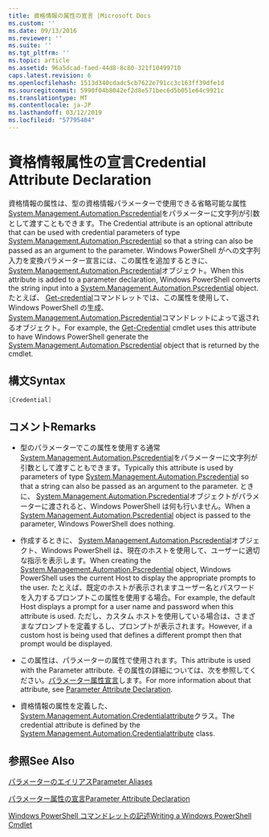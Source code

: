 ```yaml
---
title: 資格情報の属性の宣言 |Microsoft Docs
ms.custom: ''
ms.date: 09/13/2016
ms.reviewer: ''
ms.suite: ''
ms.tgt_pltfrm: ''
ms.topic: article
ms.assetid: 96a5dcad-faed-44d8-8c80-321f10499710
caps.latest.revision: 6
ms.openlocfilehash: 1513d340cdadc5cb7622e791cc3c163ff39dfe1d
ms.sourcegitcommit: 5990f04b8042ef2d8e571bec6d5b051e64c9921c
ms.translationtype: MT
ms.contentlocale: ja-JP
ms.lasthandoff: 03/12/2019
ms.locfileid: "57795404"
---
```

# <a name="credential-attribute-declaration"></a><span data-ttu-id="022bc-102">資格情報属性の宣言</span><span class="sxs-lookup"><span data-stu-id="022bc-102">Credential Attribute Declaration</span></span>

<span data-ttu-id="022bc-103">資格情報の属性は、型の資格情報パラメーターで使用できる省略可能な属性[System.Management.Automation.Pscredential](/dotnet/api/System.Management.Automation.PSCredential)をパラメーターに文字列が引数として渡すこともできます。</span><span class="sxs-lookup"><span data-stu-id="022bc-103">The Credential attribute is an optional attribute that can be used with credential parameters of type [System.Management.Automation.Pscredential](/dotnet/api/System.Management.Automation.PSCredential) so that a string can also be passed as an argument to the parameter.</span></span> <span data-ttu-id="022bc-104">Windows PowerShell がへの文字列入力を変換パラメーター宣言には、この属性を追加するときに、 [System.Management.Automation.Pscredential](/dotnet/api/System.Management.Automation.PSCredential)オブジェクト。</span><span class="sxs-lookup"><span data-stu-id="022bc-104">When this attribute is added to a parameter declaration, Windows PowerShell converts the string input into a [System.Management.Automation.Pscredential](/dotnet/api/System.Management.Automation.PSCredential) object.</span></span> <span data-ttu-id="022bc-105">たとえば、 [Get-credential](/powershell/module/Microsoft.PowerShell.Security/Get-Credential)コマンドレットでは、この属性を使用して、Windows PowerShell の生成、 [System.Management.Automation.Pscredential](/dotnet/api/System.Management.Automation.PSCredential)コマンドレットによって返されるオブジェクト。</span><span class="sxs-lookup"><span data-stu-id="022bc-105">For example, the [Get-Credential](/powershell/module/Microsoft.PowerShell.Security/Get-Credential) cmdlet uses this attribute to have Windows PowerShell generate the [System.Management.Automation.Pscredential](/dotnet/api/System.Management.Automation.PSCredential) object that is returned by the cmdlet.</span></span>

## <a name="syntax"></a><span data-ttu-id="022bc-106">構文</span><span class="sxs-lookup"><span data-stu-id="022bc-106">Syntax</span></span>

```csharp
[Credential]
```

## <a name="remarks"></a><span data-ttu-id="022bc-107">コメント</span><span class="sxs-lookup"><span data-stu-id="022bc-107">Remarks</span></span>

- <span data-ttu-id="022bc-108">型のパラメーターでこの属性を使用する通常[System.Management.Automation.Pscredential](/dotnet/api/System.Management.Automation.PSCredential)をパラメーターに文字列が引数として渡すこともできます。</span><span class="sxs-lookup"><span data-stu-id="022bc-108">Typically this attribute is used by parameters of type [System.Management.Automation.Pscredential](/dotnet/api/System.Management.Automation.PSCredential) so that a string can also be passed as an argument to the parameter.</span></span> <span data-ttu-id="022bc-109">ときに、 [System.Management.Automation.Pscredential](/dotnet/api/System.Management.Automation.PSCredential)オブジェクトがパラメーターに渡されると、Windows PowerShell は何も行いません。</span><span class="sxs-lookup"><span data-stu-id="022bc-109">When a [System.Management.Automation.Pscredential](/dotnet/api/System.Management.Automation.PSCredential) object is passed to the parameter, Windows PowerShell does nothing.</span></span>

- <span data-ttu-id="022bc-110">作成するときに、 [System.Management.Automation.Pscredential](/dotnet/api/System.Management.Automation.PSCredential)オブジェクト、Windows PowerShell は、現在のホストを使用して、ユーザーに適切な指示を表示します。</span><span class="sxs-lookup"><span data-stu-id="022bc-110">When creating the [System.Management.Automation.Pscredential](/dotnet/api/System.Management.Automation.PSCredential) object, Windows PowerShell uses the current Host to display the appropriate prompts to the user.</span></span> <span data-ttu-id="022bc-111">たとえば、既定のホストが表示されますユーザー名とパスワードを入力するプロンプトこの属性を使用する場合。</span><span class="sxs-lookup"><span data-stu-id="022bc-111">For example, the default Host displays a prompt for a user name and password when this attribute is used.</span></span> <span data-ttu-id="022bc-112">ただし、カスタム ホストを使用している場合は、さまざまなプロンプトを定義するし、プロンプトが表示されます。</span><span class="sxs-lookup"><span data-stu-id="022bc-112">However, if a custom host is being used that defines a different prompt then that prompt would be displayed.</span></span>

- <span data-ttu-id="022bc-113">この属性は、パラメーターの属性で使用されます。</span><span class="sxs-lookup"><span data-stu-id="022bc-113">This attribute is used with the Parameter attribute.</span></span> <span data-ttu-id="022bc-114">その属性の詳細については、次を参照してください。[パラメーター属性宣言](./parameter-attribute-declaration.md)します。</span><span class="sxs-lookup"><span data-stu-id="022bc-114">For more information about that attribute, see [Parameter Attribute Declaration](./parameter-attribute-declaration.md).</span></span>

- <span data-ttu-id="022bc-115">資格情報の属性を定義した、 [System.Management.Automation.Credentialattribute](/dotnet/api/System.Management.Automation.CredentialAttribute)クラス。</span><span class="sxs-lookup"><span data-stu-id="022bc-115">The credential attribute is defined by the [System.Management.Automation.Credentialattribute](/dotnet/api/System.Management.Automation.CredentialAttribute) class.</span></span>

## <a name="see-also"></a><span data-ttu-id="022bc-116">参照</span><span class="sxs-lookup"><span data-stu-id="022bc-116">See Also</span></span>

[<span data-ttu-id="022bc-117">パラメーターのエイリアス</span><span class="sxs-lookup"><span data-stu-id="022bc-117">Parameter Aliases</span></span>](./parameter-aliases.md)

[<span data-ttu-id="022bc-118">パラメーター属性の宣言</span><span class="sxs-lookup"><span data-stu-id="022bc-118">Parameter Attribute Declaration</span></span>](./parameter-attribute-declaration.md)

[<span data-ttu-id="022bc-119">Windows PowerShell コマンドレットの記述</span><span class="sxs-lookup"><span data-stu-id="022bc-119">Writing a Windows PowerShell Cmdlet</span></span>](./writing-a-windows-powershell-cmdlet.md)
